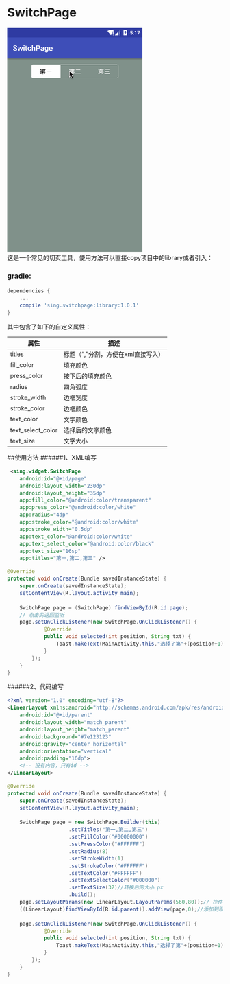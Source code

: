 # SwitchPage
 
![](./app/src/main/res/mipmap-xhdpi/demo.gif "")   
这是一个常见的切页工具，使用方法可以直接copy项目中的library或者引入：
### gradle:
```groovy
dependencies {
    ...
    compile 'sing.switchpage:library:1.0.1'
}
```
其中包含了如下的自定义属性：  
 
属性  | 描述  
------------- | -------------  
titles | 标题（“,”分割，方便在xml直接写入）
fill\_color | 填充颜色
press\_color | 按下后的填充颜色
radius | 四角弧度
stroke\_width | 边框宽度
stroke\_color | 边框颜色
text\_color | 文字颜色
text\_select\_color | 选择后的文字颜色
text\_size | 文字大小

##使用方法
######1、XML编写
```XML
 <sing.widget.SwitchPage
    android:id="@+id/page"
    android:layout_width="230dp"
    android:layout_height="35dp"
    app:fill_color="@android:color/transparent"
    app:press_color="@android:color/white"
    app:radius="4dp"
    app:stroke_color="@android:color/white"
    app:stroke_width="0.5dp"
    app:text_color="@android:color/white"
    app:text_select_color="@android:color/black"
    app:text_size="16sp"
    app:titles="第一,第二,第三" />
```
```JAVA
@Override
protected void onCreate(Bundle savedInstanceState) {
    super.onCreate(savedInstanceState);
    setContentView(R.layout.activity_main);

    SwitchPage page = (SwitchPage) findViewById(R.id.page);
    // 点击的返回监听
    page.setOnClickListener(new SwitchPage.OnClickListener() {
            @Override
            public void selected(int position, String txt) {
                Toast.makeText(MainActivity.this,"选择了第"+(position+1)+"个，标题是："+txt,Toast.LENGTH_SHORT).show();
            }
        });
    }
}
```
######2、代码编写
```XML
<?xml version="1.0" encoding="utf-8"?>
<LinearLayout xmlns:android="http://schemas.android.com/apk/res/android" 
    android:id="@+id/parent"
    android:layout_width="match_parent"
    android:layout_height="match_parent"
    android:background="#7e123123"
    android:gravity="center_horizontal"
    android:orientation="vertical"
    android:padding="16dp">
    <!-- 没有内容，只有id -->
</LinearLayout>
```
```JAVA
@Override
protected void onCreate(Bundle savedInstanceState) {
    super.onCreate(savedInstanceState);
    setContentView(R.layout.activity_main);

    SwitchPage page = new SwitchPage.Builder(this)
	                .setTitles("第一,第二,第三")
	                .setFillColor("#00000000")
	                .setPressColor("#FFFFFF")
	                .setRadius(8)
	                .setStrokeWidth(1)
	                .setStrokeColor("#FFFFFF")
	                .setTextColor("#FFFFFF")
	                .setTextSelectColor("#000000")
	                .setTextSize(32)//转换后的大小 px
	                .build();
    page.setLayoutParams(new LinearLayout.LayoutParams(560,80));// 控件大小自己定义
    ((LinearLayout)findViewById(R.id.parent)).addView(page,0);//添加到跟布局的指定位置
    
    page.setOnClickListener(new SwitchPage.OnClickListener() {
            @Override
            public void selected(int position, String txt) {
                Toast.makeText(MainActivity.this,"选择了第"+(position+1)+"个，标题是："+txt,Toast.LENGTH_SHORT).show();
            }
        });
    }
}
```